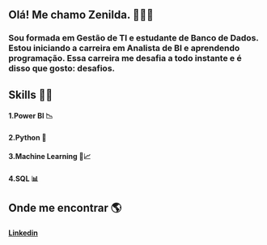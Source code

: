 ## Olá! Me chamo Zenilda. 👩‍💻👋
### Sou formada em Gestão de TI e estudante de Banco de Dados. Estou iniciando a carreira em Analista de BI e aprendendo programação. Essa carreira me desafia a todo instante e é disso que gosto: desafios.


## Skills 👩‍💻	
#### 1.Power BI 📉
#### 2.Python 🐍	
#### 3.Machine Learning	🤖📈
#### 4.SQL 📊

## Onde me encontrar 🌎
#### [Linkedin](https://www.linkedin.com/in/zenildafonseca/)


<!--
**Nina-Fonseca/Nina-Fonseca** is a ✨ _special_ ✨ repository because its `README.md` (this file) appears on your GitHub profile.

Here are some ideas to get you started:

- 🔭 I’m currently working on ...
- 🌱 I’m currently learning ...
- 👯 I’m looking to collaborate on ...
- 🤔 I’m looking for help with ...
- 💬 Ask me about...
- 📫 How to reach me: ...
- 😄 Pronouns: ...
- ⚡ Fun fact: ...
-->
